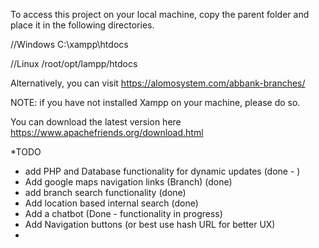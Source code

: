 To access this project on your local machine, copy the parent folder and place it
in the following directories.

//Windows
C:\xampp\htdocs

//Linux
/root/opt/lampp/htdocs

Alternatively, you can visit https://alomosystem.com/abbank-branches/

NOTE: if you have not installed Xampp on your machine, please do so. 

You can download the latest version here https://www.apachefriends.org/download.html

*TODO

- add PHP and Database functionality for dynamic updates (done - )
- Add google maps navigation links (Branch) (done)
- add branch search functionality (done)
- Add location based internal search (done)
- Add a chatbot (Done - functionality in progress)
- Add Navigation buttons (or best use hash URL for better UX)
- 
